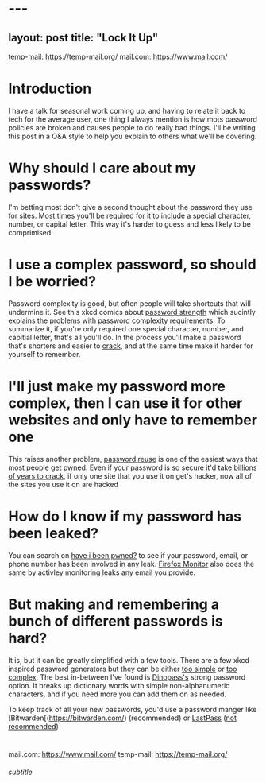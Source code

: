 # ---
layout: post
title: "Lock It Up"
---

temp-mail: https://temp-mail.org/
mail.com: https://www.mail.com/

# Introduction

I have a talk for seasonal work coming up, and having to relate it back to tech for the average user, one thing I always mention is how mots password policies are broken and causes people to do really bad things. I'll be writing this post in a Q&A style to help you explain to others what we'll be covering.

# Why should I care about my passwords?

I'm betting most don't give a second thought about the password they use for sites. Most times you'll be required for it to include a special character, number, or capital letter. This way it's harder to guess and less likely to be comprimised.

# I use a complex password, so should I be worried?

Password complexity is good, but often people will take shortcuts that will undermine it. See this xkcd comics about [password strength](https://xkcd.com/936/) which sucintly explains the problems with password complexity requirements. To summarize it, if you're only required one special character, number, and capitial letter, that's all you'll do. In the process you'll make a password that's shorters and easier to [crack](https://en.wikipedia.org/wiki/Password_cracking), and at the same time make it harder for yourself to remember. 

# I'll just make my password more complex, then I can use it for other websites and only have to remember one

This raises another problem, [password reuse](https://xkcd.com/792/) is one of the easiest ways that most people  [get pwned](https://www.urbandictionary.com/define.php?term=pwned). Even if your password is so secure it'd take [billions of years to crack](https://howsecureismypassword.net/), if only one site that you use it on get's hacker, now all of the sites you use it on are hacked

# How do I know if my password has been leaked?

You can search  on [have i been pwned?](https://haveibeenpwned.com/) to see if your password, email, or phone number has been involved in any leak. [Firefox Monitor](https://monitor.firefox.com/) also does the same by activley monitoring leaks any email you provide.

# But making and remembering a bunch of different passwords is hard?

It is, but it can be greatly simplified with a few tools. There are a few xkcd inspired password generators but they can be either [too simple](https://preshing.com/20110811/xkcd-password-generator/) or [too complex](https://xkpasswd.net/s/). The best in-between I've found is [Dinopass's](https://www.dinopass.com/) strong password option. It breaks up dictionary words with simple non-alphanumeric characters, and if you need more you can add them on as needed.

To keep track of all your new passwords, you'd use a password manger like [Bitwarden[(https://bitwarden.com/) (recommended) or [LastPass](https://www.lastpass.com/) ([not recommended](https://news.ycombinator.com/item?id=26153845))

# 

mail.com: https://www.mail.com/
temp-mail: https://temp-mail.org/

###### subtitle
